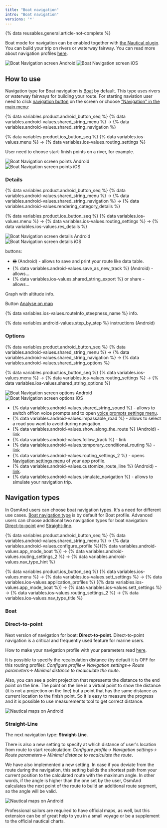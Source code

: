 ```yaml
---
title: "Boat navigation"
intro: "Boat navigation"
versions: '*'
---
```


{% data reusables.general.article-not-complete %}


Boat mode for navigation can be enabled together with [the Nautical plugin](/osmand/plugins/nautical-charts). You can build your trip on rivers or waterway fairway. You can read more about navigation profiles [here](/osmand/personal/profiles).

![Boat Navigation screen Android](/assets/images/navigation/boat/boat_navigation_android.png) ![Boat Navigation screen iOS](/assets/images/navigation/boat/boat_navigation_ios.png)
  
## How to use

Navigation type for Boat navigation is [Boat](/osmand/navigation/boat-navigation#boat) by default. This type uses rivers or waterway fairways for building your route. 
For starting naviation user need to click [navigation button](/osmand/widgets/map-buttons#directions) on the screen or choose ["Navigation" in the main menu](/osmand/start-with/main-menu#features):

{% data variables.product.android_button_seq %} {% data variables.android-values.shared_string_menu %} → {% data variables.android-values.shared_string_navigation %}

{% data variables.product.ios_button_seq %} {% data variables.ios-values.menu %} → {% data variables.ios-values.routing_settings %}

User need to choose start-finish points on a river, for example. 

![Boat Navigation screen points Android](/assets/images/navigation/boat/boat_navigation_points_android.png) ![Boat Navigation screen points iOS](/assets/images/navigation/boat/boat_navigation_points_ios.png)

### Details

{% data variables.product.android_button_seq %} {% data variables.android-values.shared_string_menu %} → {% data variables.android-values.shared_string_navigation %} → {% data variables.android-values.rendering_category_details %}

{% data variables.product.ios_button_seq %} {% data variables.ios-values.menu %} → {% data variables.ios-values.routing_settings %} → {% data variables.ios-values.res_details %}

![Boat Navigation screen details Android](/assets/images/navigation/boat/boat_navigation_details_android.png) ![Boat Navigation screen details iOS](/assets/images/navigation/boat/boat_navigation_details_ios.png)

buttons:
- &#128438; (Android) - allows to save and print your route like data table.
- {% data variables.android-values.save_as_new_track %} (Android) - allows...
- {% data variables.ios-values.shared_string_export %} or share - allows...

Graph with altitude info.

Button [Analyse on map](/osmand/navigation/route-navigation#details)

{% data variables.ios-values.routeInfo_steepness_name %} info.

{% data variables.android-values.step_by_step %} instructions (Android)


### Options

{% data variables.product.android_button_seq %} {% data variables.android-values.shared_string_menu %} → {% data variables.android-values.shared_string_navigation %} → {% data variables.android-values.shared_string_options %}

{% data variables.product.ios_button_seq %} {% data variables.ios-values.menu %} → {% data variables.ios-values.routing_settings %} → {% data variables.ios-values.shared_string_options %}

![Boat Navigation screen options Android](/assets/images/navigation/boat/boat_navigation_options_android.png) ![Boat Navigation screen options iOS](/assets/images/navigation/boat/boat_navigation_options_ios.png)

- {% data variables.android-values.shared_string_sound %} - allows to switch off/on voice prompts and to open [voice prompts settings menu](/osmand/personal/profiles#navigation-settings).
- {% data variables.android-values.impassable_road %} - allows to select a road you want to avoid during navigation.
- {% data variables.android-values.show_along_the_route %} (Android) - link
- {% data variables.android-values.follow_track %} - link
- {% data variables.android-values.temporary_conditional_routing %} - link
- {% data variables.android-values.routing_settings_2 %} - opens [Navigation settings menu](/osmand/personal/profiles#navigation-settings) of your app profile.
- {% data variables.android-values.customize_route_line %} (Android) - [link](/osmand/map/tracks-on-map#route-appearance-android).
- {% data variables.android-values.simulate_navigation %} - allows to simulate your navigation trip.


## Navigation types

In OsmAnd users can choose boat navigation types. It's a need for different use cases. 
[Boat navigation type](/osmand/navigation/boat-navigation#boat) is by default for Boat profile. Advanced users can choose additional two navigation types for boat navigation: [Direct-to-point](/navigation/boat-navigation#direct-to-point) and [Straight-line](/osmand/navigation/boat-navigation#straight-line).

{% data variables.product.android_button_seq %} {% data variables.android-values.shared_string_menu %} → {% data variables.android-values.configure_profile %}({% data variables.android-values.app_mode_boat %}) → {% data variables.android-values.routing_settings_2 %} → {% data variables.android-values.nav_type_hint %}

{% data variables.product.ios_button_seq %} {% data variables.ios-values.menu %} → {% data variables.ios-values.sett_settings %} → {% data variables.ios-values.application_profiles %} ({% data variables.ios-values.app_mode_boat %}) → {% data variables.ios-values.sett_settings %} → {% data variables.ios-values.routing_settings_2 %} → {% data variables.ios-values.nav_type_title %}

### Boat



### Direct-to-point

Next version of navigation for boat:  **Direct-to-point**. Direct-to-point navigation is a critical and frequently used feature for marine users.

How to make your navigation profile with your parameters read  [here](https://osmand.net/features/navigation-profiles#create).

It is possible to specify the recalculation distance (by default it is OFF for this routing profile):  _Configure profile-> Navigation settings-> Route parameters-> Minimal distance to recalculate the route_.

Also, you can see a point projection that represents the distance to the end point on the line. The point on the line is a virtual point to show the distance (it is not a projection on the line) but a point that has the same distance as current location to the finish point. So it is easy to measure the progress and it is possible to use measurements tool to get correct distance.

  ![Nautical maps on Android](/assets/images/plugins/nautical-charts/np_and_5.jpg)

### Straight-Line

The next navigation type:  **Straight-Line**.

There is also a new setting to specify at which distance of user's location from route to start recalculation:  _Configure profile-> Navigation settings-> Route parameters-> Minimal distance to recalculate the route_.

We have also implemented a new setting. In case if you deviate from the route during the navigation, this setting builds the shortest path from your current position to the calculated route with the maximum angle. In other words, if the angle is higher than the one set by the user, OsmAnd calculates the next point of the route to build an additional route segment, so the angle will be valid.

  ![Nautical maps on Android](/assets/images/plugins/nautical-charts/np_and_6.jpg)

Professional sailors are required to have official maps, as well, but this extension can be of great help to you in a small voyage or be a supplement to the official nautical charts.
